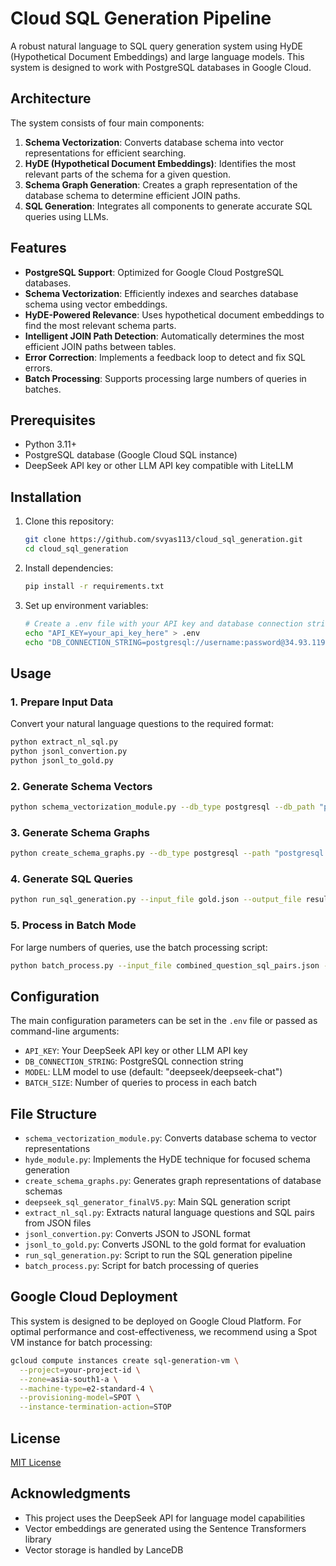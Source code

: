 # Cloud SQL Generation Pipeline

A robust natural language to SQL query generation system using HyDE (Hypothetical Document Embeddings) and large language models. This system is designed to work with PostgreSQL databases in Google Cloud.

## Architecture

The system consists of four main components:

1. **Schema Vectorization**: Converts database schema into vector representations for efficient searching.
2. **HyDE (Hypothetical Document Embeddings)**: Identifies the most relevant parts of the schema for a given question.
3. **Schema Graph Generation**: Creates a graph representation of the database schema to determine efficient JOIN paths.
4. **SQL Generation**: Integrates all components to generate accurate SQL queries using LLMs.

## Features

- **PostgreSQL Support**: Optimized for Google Cloud PostgreSQL databases.
- **Schema Vectorization**: Efficiently indexes and searches database schema using vector embeddings.
- **HyDE-Powered Relevance**: Uses hypothetical document embeddings to find the most relevant schema parts.
- **Intelligent JOIN Path Detection**: Automatically determines the most efficient JOIN paths between tables.
- **Error Correction**: Implements a feedback loop to detect and fix SQL errors.
- **Batch Processing**: Supports processing large numbers of queries in batches.

## Prerequisites

- Python 3.11+
- PostgreSQL database (Google Cloud SQL instance)
- DeepSeek API key or other LLM API key compatible with LiteLLM

## Installation

1. Clone this repository:
   ```bash
   git clone https://github.com/svyas113/cloud_sql_generation.git
   cd cloud_sql_generation
   ```

2. Install dependencies:
   ```bash
   pip install -r requirements.txt
   ```

3. Set up environment variables:
   ```bash
   # Create a .env file with your API key and database connection string
   echo "API_KEY=your_api_key_here" > .env
   echo "DB_CONNECTION_STRING=postgresql://username:password@34.93.119.106:5432/oncomx_import" >> .env
   ```

## Usage

### 1. Prepare Input Data

Convert your natural language questions to the required format:

```bash
python extract_nl_sql.py
python jsonl_convertion.py
python jsonl_to_gold.py
```

### 2. Generate Schema Vectors

```bash
python schema_vectorization_module.py --db_type postgresql --db_path "postgresql://username:password@34.93.119.106:5432/oncomx_import"
```

### 3. Generate Schema Graphs

```bash
python create_schema_graphs.py --db_type postgresql --path "postgresql://username:password@34.93.119.106:5432/oncomx_import"
```

### 4. Generate SQL Queries

```bash
python run_sql_generation.py --input_file gold.json --output_file results.json
```

### 5. Process in Batch Mode

For large numbers of queries, use the batch processing script:

```bash
python batch_process.py --input_file combined_question_sql_pairs.json --output_file results.json --batch_size 50
```

## Configuration

The main configuration parameters can be set in the `.env` file or passed as command-line arguments:

- `API_KEY`: Your DeepSeek API key or other LLM API key
- `DB_CONNECTION_STRING`: PostgreSQL connection string
- `MODEL`: LLM model to use (default: "deepseek/deepseek-chat")
- `BATCH_SIZE`: Number of queries to process in each batch

## File Structure

- `schema_vectorization_module.py`: Converts database schema to vector representations
- `hyde_module.py`: Implements the HyDE technique for focused schema generation
- `create_schema_graphs.py`: Generates graph representations of database schemas
- `deepseek_sql_generator_finalV5.py`: Main SQL generation script
- `extract_nl_sql.py`: Extracts natural language questions and SQL pairs from JSON files
- `jsonl_convertion.py`: Converts JSON to JSONL format
- `jsonl_to_gold.py`: Converts JSONL to the gold format for evaluation
- `run_sql_generation.py`: Script to run the SQL generation pipeline
- `batch_process.py`: Script for batch processing of queries

## Google Cloud Deployment

This system is designed to be deployed on Google Cloud Platform. For optimal performance and cost-effectiveness, we recommend using a Spot VM instance for batch processing:

```bash
gcloud compute instances create sql-generation-vm \
  --project=your-project-id \
  --zone=asia-south1-a \
  --machine-type=e2-standard-4 \
  --provisioning-model=SPOT \
  --instance-termination-action=STOP
```

## License

[MIT License](LICENSE)

## Acknowledgments

- This project uses the DeepSeek API for language model capabilities
- Vector embeddings are generated using the Sentence Transformers library
- Vector storage is handled by LanceDB
